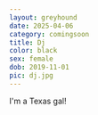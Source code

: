 ```yaml
---
layout: greyhound
date: 2025-04-06
category: comingsoon
title: Dj
color: black
sex: female
dob: 2019-11-01
pic: dj.jpg
---
```

I'm a Texas gal!
